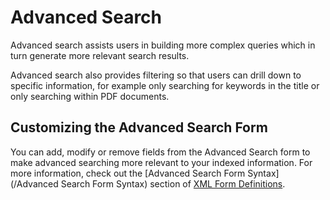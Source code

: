 # Advanced Search

Advanced search assists users in building more complex queries which in turn generate more relevant search results.

Advanced search also provides filtering so that users can drill down to specific information, for example only searching for keywords in the title or only searching within PDF documents.

## Customizing the Advanced Search Form

You can add, modify or remove fields from the Advanced Search form to make advanced searching more relevant to your indexed information. For more information, check out the [Advanced Search Form Syntax](/Advanced Search Form Syntax) section of [XML Form Definitions](/xml-form-definitions.md).

